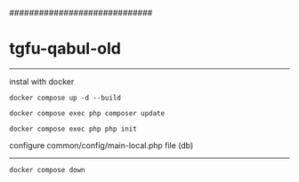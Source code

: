 #############################

# tgfu-qabul-old


----------------

instal with docker

`docker compose up -d --build`


`docker compose exec php composer update `

`docker compose exec php php init`

configure common/config/main-local.php file (db)


-----------------
  `docker compose down` 

  

